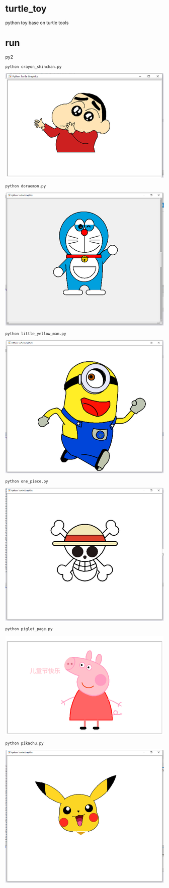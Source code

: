 # turtle_toy
python toy base on turtle tools

# run
py2
```
python crayon_shinchan.py
```
![crayon shinchan](https://github.com/binglel/turtle_toy/blob/master/bmp/crayon_shinchan.bmp)

```
python doraemon.py
```
![doraemon](https://github.com/binglel/turtle_toy/blob/master/bmp/doraemon.bmp)
```
python little_yellow_man.py
```
![little yellow man](https://github.com/binglel/turtle_toy/blob/master/bmp/little_yellow_man.bmp)
```
python one_piece.py
```
![one piece](https://github.com/binglel/turtle_toy/blob/master/bmp/one_piece.bmp)
```
python piglet_page.py
```
![piglet page](https://github.com/binglel/turtle_toy/blob/master/bmp/piglet_page.bmp)
```
python pikachu.py
```
![pikachu](https://github.com/binglel/turtle_toy/blob/master/bmp/pikachu.bmp)
